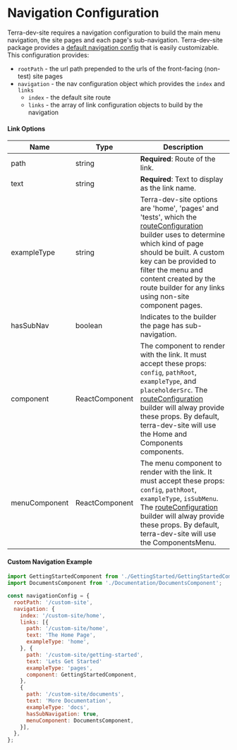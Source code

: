 # Navigation Configuration
Terra-dev-site requires a navigation configuration to build the main menu navigation, the site pages and each page's sub-navigation. Terra-dev-site package provides a [default navigation config] that is easily customizable. This configuration provides:
- `rootPath` - the url path prepended to the urls of the front-facing (non-test) site pages
- `navigation` - the nav configuration object which provides the `index` and `links`
    - `index` - the default site route
    - `links` - the array of link configuration objects to build by the navigation

#### Link Options

Name | Type | Description
--- | ---  | ---
path | string | **Required**: Route of the link.
text | string | **Required**: Text to display as the link name.
exampleType | string | Terra-dev-site options are 'home', 'pages' and 'tests', which the [routeConfiguration] builder uses to determine which kind of page should be built. A custom key can be provided to filter the menu and content created by the route builder for any links using non-site component pages.
hasSubNav | boolean | Indicates to the builder the page has sub-navigation.
component | ReactComponent | The component to render with the link. It must accept these props: `config`, `pathRoot`, `exampleType`, and `placeholderSrc`. The [routeConfiguration] builder will alway provide these props. By default, terra-dev-site will use the Home and Components components.
menuComponent | ReactComponent | The menu component to render with the link. It must accept these props: `config`, `pathRoot`, `exampleType`, `isSubMenu`. The [routeConfiguration] builder will alway provide these props. By default, terra-dev-site will use the ComponentsMenu.

#### Custom Navigation Example
```jsx
import GettingStartedComponent from './GettingStarted/GettingStartedComponent';
import DocumentsComponent from './Documentation/DocumentsComponent';

const navigationConfig = {
  rootPath: '/custom-site',
  navigation: {
    index: '/custom-site/home',
    links: [{
      path: '/custom-site/home',
      text: 'The Home Page',
      exampleType: 'home',
    }, {
      path: '/custom-site/getting-started',
      text: 'Lets Get Started'
      exampleType: 'pages',
      component: GettingStartedComponent,
    },
    {
      path: '/custom-site/documents',
      text: 'More Documentation',
      exampleType: 'docs',
      hasSubNavigation: true,
      menuComponent: DocumentsComponent,
    }],
  },
};
```
[default navigation config]: https://github.com/cerner/terra-dev-site/blob/master/src/config/navigation.config.js
[routeConfiguration]: https://github.com/cerner/terra-dev-site/blob/master/src/app/configureApp.jsx#L72
